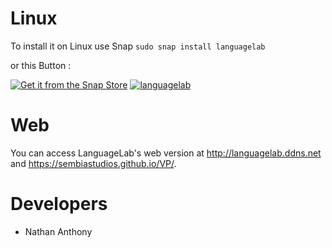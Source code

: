 # Linux
To install it on Linux use Snap  `sudo snap install languagelab`

or this Button :

[![Get it from the Snap Store](https://snapcraft.io/static/images/badges/en/snap-store-black.svg)](https://snapcraft.io/languagelab)
[![languagelab](https://snapcraft.io/languagelab/badge.svg)](https://snapcraft.io/languagelab)

# Web

You can access LanguageLab's web version at http://languagelab.ddns.net and https://sembiastudios.github.io/VP/.

# Developers

- Nathan Anthony
